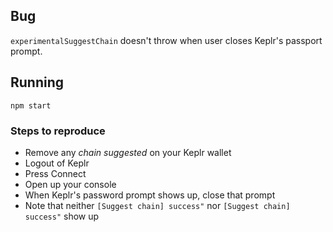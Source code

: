 ## Bug

`experimentalSuggestChain` doesn't throw when user closes Keplr's passport prompt.

## Running

```
npm start
```

### Steps to reproduce

- Remove any _chain suggested_ on your Keplr wallet
- Logout of Keplr
- Press Connect
- Open up your console
- When Keplr's password prompt shows up, close that prompt
- Note that neither `[Suggest chain] success"` nor `[Suggest chain] success"` show up